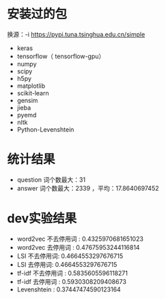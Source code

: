 # 安装过的包

换源：-i https://pypi.tuna.tsinghua.edu.cn/simple

- keras
- tensorflow（ tensorflow-gpu）
- numpy
- scipy
- h5py
- matplotlib
- scikit-learn 
- gensim
- jieba
- pyemd
- nltk
- Python-Levenshtein

 
# 统计结果

- question 词个数最大：31
- answer 词个数最大：2339 ，平均：17.8640697452


# dev实验结果
- word2vec 不去停用词 : 0.4325970681651023
- word2vec 去停用词 : 0.47675953244116814
- LSI 不去停用词: 0.4664553297676715
- LSI 去停用词: 0.4664553297676715
- tf-idf 不去停用词 : 0.5835605596118271
- tf-idf 去停用词 : 0.5930308209408673
- Levenshtein  : 0.37447474590123164
